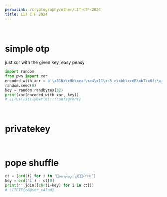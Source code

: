 ```yaml
---
permalink: /cryptography/other/LIT-CTF-2024
title: LIT CTF 2024
---
```



<br>

# simple otp

just xor with the given key, easy peasy

```python
import random
from pwn import xor
encoded_with_xor = b'\x81Nx\x9b\xea)\xe4\x11\xc5 e\xbb\xcdR\xb7\x8f:\xf8\x8bJ\x15\x0e.n\\-/4\x91\xdcN\x8a'
random.seed(0)
key = random.randbytes(32)
print(xor(encoded_with_xor, key))
# LITCTF{sillyOTPlol!!!!sdfsgvkhf}
```

<br>

# privatekey

<br>

# pope shuffle

```python
ct = [ord(i) for i in '࠴࠱࠼ࠫ࠼࠮ࡣࡋࡍࠨ࡛ࡍ࡚ࡇ࡛ࠩࡔࡉࡌࡥ']
key = ord('L') - ct[0]
print(''.join([chr(i+key) for i in ct]))
# LITCTF{ce@ser_sAlad}
```
